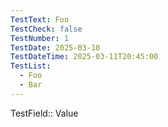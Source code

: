 ```yaml
---
TestText: Foo
TestCheck: false
TestNumber: 1
TestDate: 2025-03-10
TestDateTime: 2025-03-11T20:45:00
TestList:
  - Foo
  - Bar
---
```

TestField:: Value